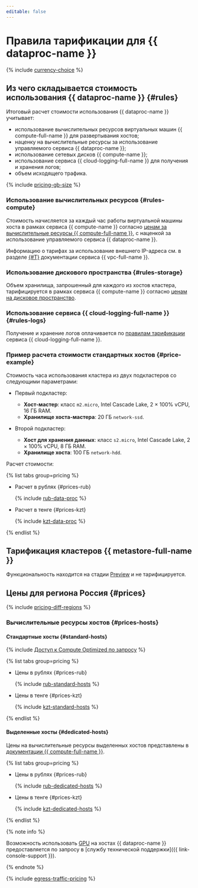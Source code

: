```yaml
---
editable: false
---
```


# Правила тарификации для {{ dataproc-name }}


{% include [currency-choice](../_includes/pricing/currency-choice.md) %}


## Из чего складывается стоимость использования {{ dataproc-name }} {#rules}

Итоговый расчет стоимости использования {{ dataproc-name }} учитывает:

* использование вычислительных ресурсов виртуальных машин {{ compute-full-name }} для развертывания хостов;
* наценку на вычислительные ресурсы за использование управляемого сервиса {{ dataproc-name }};
* использование сетевых дисков {{ compute-name }};
* использование сервиса {{ cloud-logging-full-name }} для получения и хранения логов;
* объем исходящего трафика.

{% include [pricing-gb-size](../_includes/pricing-gb-size.md) %}

### Использование вычислительных ресурсов {#rules-compute}

Стоимость начисляется за каждый час работы виртуальной машины хоста в рамках сервиса {{ compute-name }} согласно [ценам за вычислительные ресурсы {{ compute-full-name }}](../compute/pricing.md#prices), с наценкой за использование управляемого сервиса {{ dataproc-name }}.

Информацию о тарифах за использование внешнего IP-адреса см. в разделе [{#T}](../vpc/pricing.md) документации сервиса {{ vpc-full-name }}.

### Использование дискового пространства {#rules-storage}

Объем хранилища, запрошенный для каждого из хостов кластера, тарифицируется в рамках сервиса {{ compute-name }} согласно [ценам на дисковое пространство](../compute/pricing.md#prices-storage).

### Использование сервиса {{ cloud-logging-full-name }} {#rules-logs}

Получение и хранение логов оплачивается по [правилам тарификации](../logging/pricing.md) сервиса {{ cloud-logging-full-name }}.

### Пример расчета стоимости стандартных хостов {#price-example}

Стоимость часа использования кластера из двух подкластеров со следующими параметрами:

* Первый подкластер:
  * **Хост-мастер**: класс `m2.micro`, Intel Cascade Lake, 2 × 100% vCPU, 16 ГБ RAM.
  * **Хранилище хоста-мастера**: 20 ГБ `network-ssd`.

* Второй подкластер:
  * **Хост для хранения данных**: класс `s2.micro`, Intel Cascade Lake, 2 × 100% vCPU, 8 ГБ RAM.
  * **Хранилище хоста**: 100 ГБ `network-hdd`.

Расчет стоимости:


{% list tabs group=pricing %}

- Расчет в рублях {#prices-rub}

  {% include [rub-data-proc](../_pricing_examples/data-proc/rub.md) %}

- Расчет в тенге {#prices-kzt}

  {% include [kzt-data-proc](../_pricing_examples/data-proc/kzt.md) %}

{% endlist %}



## Тарификация кластеров {{ metastore-full-name }}

Функциональность находится на стадии [Preview](../overview/concepts/launch-stages.md) и не тарифицируется.

## Цены для региона Россия {#prices} 


{% include [pricing-diff-regions](../_includes/pricing-diff-regions.md) %}


### Вычислительные ресурсы хостов {#prices-hosts}


#### Стандартные хосты {#standard-hosts}

{% include [Доступ к Compute Optimized по запросу](../_includes/mdb/note-compute-optimized-request.md) %}

{% list tabs group=pricing %}

- Цены в рублях {#prices-rub}

  {% include [rub-standard-hosts](../_pricing/data-proc/rub-standard-hosts.md) %}

- Цены в тенге {#prices-kzt}

  {% include [kzt-standard-hosts](../_pricing/data-proc/kzt-standard-hosts.md) %}

{% endlist %}

#### Выделенные хосты {#dedicated-hosts}

Цены на вычислительные ресурсы выделенных хостов представлены в [документации {{ compute-full-name }}](../compute/pricing.md#prices-dedicated-host).

{% list tabs group=pricing %}

- Цены в рублях {#prices-rub}

  {% include [rub-dedicated-hosts](../_pricing/data-proc/rub-dedicated-hosts.md) %}

- Цены в тенге {#prices-kzt}

  {% include [kzt-dedicated-hosts](../_pricing/data-proc/kzt-dedicated-hosts.md) %}

{% endlist %}



{% note info %}

Возможность использовать [GPU](../glossary/gpu.md) на хостах {{ dataproc-name }} предоставляется по запросу в [службу технической поддержки]({{ link-console-support }}).

{% endnote %}

{% include [egress-traffic-pricing](../_includes/egress-traffic-pricing.md) %}
